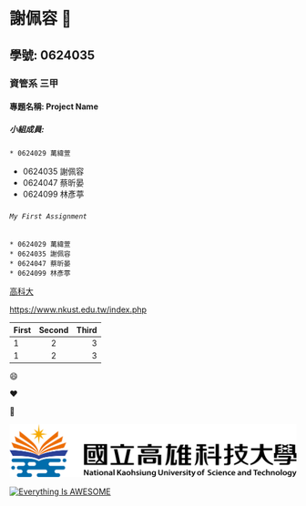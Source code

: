 # 謝佩容 :yellow_heart:

## 學號: 0624035

### 資管系 三甲

#### 專題名稱: Project Name

##### 小組成員:
`* 0624029 萬緯萱`
* 0624035 謝佩容
* 0624047 蔡昕晏
* 0624099 林彥葶

###### `My First Assignment`


```
* 0624029 萬緯萱
* 0624035 謝佩容
* 0624047 蔡昕晏
* 0624099 林彥葶
```

[高科大](https://www.nkust.edu.tw/index.php)

<https://www.nkust.edu.tw/index.php>

| First | Second | Third |
|:------|:------:|------:|
|1 | 2 | 3   |
|1 | 2 | 3   |

:smile:

:heart:

:hamster:

![NKUST](nkust.png "第一科大logo")


[![Everything Is AWESOME](https://www.youtube.com/watch?v=HK7SPnGSxLM&list=RDHK7SPnGSxLM&start_radio=1)](https://www.youtube.com/watch?v=HK7SPnGSxLM&list=RDHK7SPnGSxLM&start_radio=1 "Everything Is AWESOME")

